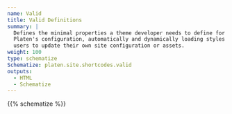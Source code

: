 ```yaml
---
name: Valid
title: Valid Definitions
summary: |
  Defines the minimal properties a theme developer needs to define for a shortcode to function with
  Platen's configuration, automatically and dynamically loading styles without requiring the end
  users to update their own site configuration or assets.
weight: 100
type: schematize
Schematize: platen.site.shortcodes.valid
outputs:
  - HTML
  - Schematize
---
```


{{% schematize %}}
